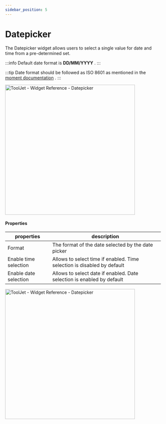 ```yaml
---
sidebar_position: 5
---
```


# Datepicker

The Datepicker widget allows users to select a single value for date and time from a pre-determined set.

:::info
Default date format is **DD/MM/YYYY** .
:::

:::tip
Date format should be followed as ISO 8601 as mentioned in the [moment documentation](https://momentjs.com/docs/) .
:::

<img class="screenshot-full" src="/img/widgets/datepicker/datepicker.gif" alt="ToolJet - Widget Reference - Datepicker" height="420"/>


#### Properties

| properties      | description |
| ----------- | ----------- |
| Format | The format of the date selected by the date picker |
| Enable time selection | Allows to select time if enabled. Time selection is disabled by default |
| Enable date selection | Allows to select date if enabled. Date selection is enabled by default  |


<img class="screenshot-full" src="/img/widgets/datepicker/datepicker-format.gif" alt="ToolJet - Widget Reference - Datepicker" height="420"/>